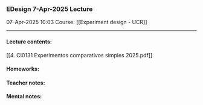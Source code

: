 ### EDesign 7-Apr-2025 Lecture

07-Apr-2025 10:03
Course: [[Experiment design - UCR]]
___
#### **Lecture contents:**
[[4. CI0131 Experimentos comparativos simples 2025.pdf]]

#### **Homeworks:**

#### **Teacher notes:**

#### **Mental notes:**
